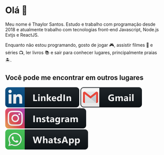 <h1>Olá 👋</h1>
<p>Meu nome é Thaylor Santos. Estudo e trabalho com programação desde 2018 e atualmente trabalho com tecnologias front-end Javascript, Node.js Extjs e ReactJS.</p>

<p>Enquanto não estou programando, gosto de jogar 🎮, assistir filmes 🎥 e séries 📺, ler livros 📚 e sair para conhecer lugares, principalmente praias 🏝.</p>

<h2>Você pode me encontrar em outros lugares</h2>

<a href="https://www.linkedin.com/in/thaylor-dos-santos-2a2989162/">
  <img src="/linkedin.svg" alt="linkedin" style="max-width:100%;">
</a>

<a href="mailto:thaylormichi@gmail.com">
  <img src="/gmail.svg" alt="gmail" style="max-width:100%;">
</a>

<a href="https://www.instagram.com/thaylorz/">
   <img src="/instagram.svg" alt="instagram" style="max-width:100%;">
</a>

<a href="https://api.whatsapp.com/send?phone=5548998037287">
  <img src="/whatsapp.svg" alt="whatsapp" style="max-width:100%;">
</a>
